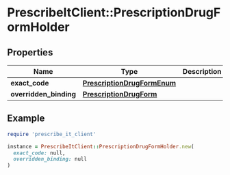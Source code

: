 # PrescribeItClient::PrescriptionDrugFormHolder

## Properties

| Name | Type | Description | Notes |
| ---- | ---- | ----------- | ----- |
| **exact_code** | [**PrescriptionDrugFormEnum**](PrescriptionDrugFormEnum.md) |  | [optional] |
| **overridden_binding** | [**PrescriptionDrugForm**](PrescriptionDrugForm.md) |  | [optional] |

## Example

```ruby
require 'prescribe_it_client'

instance = PrescribeItClient::PrescriptionDrugFormHolder.new(
  exact_code: null,
  overridden_binding: null
)
```

